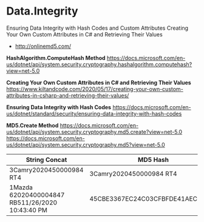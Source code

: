 # Data.Integrity
Ensuring Data Integrity with Hash Codes and Custom Attributes
Creating Your Own Custom Attributes in C# and Retrieving Their Values

 - http://onlinemd5.com/

**HashAlgorithm.ComputeHash Method**
https://docs.microsoft.com/en-us/dotnet/api/system.security.cryptography.hashalgorithm.computehash?view=net-5.0

**Creating Your Own Custom Attributes in C# and Retrieving Their Values**
https://www.kiltandcode.com/2020/05/17/creating-your-own-custom-attributes-in-csharp-and-retrieving-their-values/

**Ensuring Data Integrity with Hash Codes**
https://docs.microsoft.com/en-us/dotnet/standard/security/ensuring-data-integrity-with-hash-codes

**MD5.Create Method**
https://docs.microsoft.com/en-us/dotnet/api/system.security.cryptography.md5.create?view=net-5.0
https://docs.microsoft.com/en-us/dotnet/api/system.security.cryptography.md5?view=net-5.0

| String Concat | MD5 Hash |
|--|--|
| 3Camry2020450000984 RT4 | 3Camry2020450000984 RT4 |
| 1Mazda 62020400004847 RB511/26/2020 10:43:40 PM | 45CBE3367EC24C03CFBFDE41AEC5628B |
